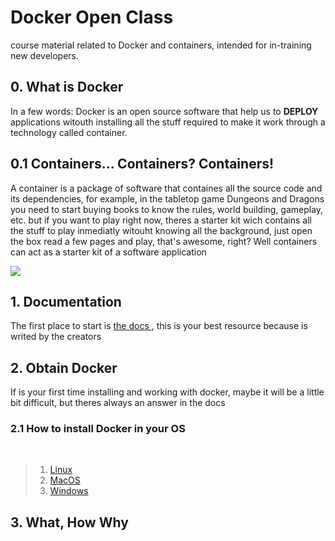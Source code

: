 # Docker Open Class

course material related to Docker and containers, intended for in-training new developers.
## 0. What is Docker
In a few words: Docker is an open source software that help us to **DEPLOY** applications witouth installing all the stuff required to make it work through a technology called container. 
## 0.1 Containers... Containers? Containers!
A container is a package of software that containes all the source code and its dependencies, for example, in the tabletop game Dungeons and Dragons you need to start buying books to know the rules, world building, gameplay, etc. but if you want to play right now, theres a starter kit wich contains all the stuff to play inmediatly witouht knowing all the background, just open the box read a few pages and play, that's awesome, right? Well containers can act as a starter kit of a software application

<img src ="https://flic.kr/p/pZbYJ7"></img>

## 1. Documentation
The first place to start is <a href="https://docs.docker.com/"> the docs </a>, this is your best resource because is writed by the creators 

## 2. Obtain Docker
If is your first time installing and working with docker, maybe it will be a little bit difficult, but theres always an answer in the docs 
### 2.1 How to install Docker in your OS

<br>

>1. <a href = "https://docs.docker.com/desktop/install/linux-install/"> Linux </a>
>2.  <a href="https://docs.docker.com/desktop/install/mac-install/">MacOS</a>
>3. <a href="https://docs.docker.com/desktop/install/windows-install/">Windows</a>


## 3. What, How Why

[def]: https://depositphotos.com/546504194/stock-photo-close-image-red-sided-role.html